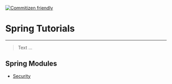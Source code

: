 [![Commitizen friendly](https://img.shields.io/badge/commitizen-friendly-brightgreen.svg)](https://github.com/commitizen/cz-cli)

# Spring Tutorials

---

> Text ...

## Spring Modules

- [Security](spring-boot/security/README.md)

